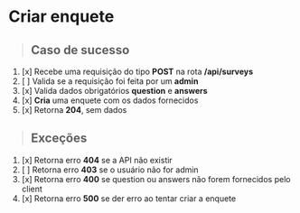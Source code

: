 # Criar enquete

> ## Caso de sucesso

1. [x] Recebe uma requisição do tipo **POST** na rota **/api/surveys**
2. [ ] Valida se a requisição foi feita por um **admin**
3. [x] Valida dados obrigatórios **question** e **answers**
4. [x] **Cria** uma enquete com os dados fornecidos
5. [x] Retorna **204**, sem dados

> ## Exceções

1. [x] Retorna erro **404** se a API não existir
2. [ ] Retorna erro **403** se o usuário não for admin
3. [x] Retorna erro **400** se question ou answers não forem fornecidos pelo client
4. [x] Retorna erro **500** se der erro ao tentar criar a enquete
